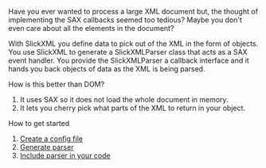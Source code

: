 Have you ever wanted to process a large XML document but, the thought of implementing the SAX callbacks seemed too tedious?  Maybe you don't even care about all the elements in the document?

With SlickXML you define data to pick out of the XML in the form of objects.  You use SlickXML to generate a SlickXMLParser class that acts as a SAX event handler.  You provide the SlickXMLParser a callback interface and it hands you back objects of data as the XML is being parsed.

How is this better than DOM?
  1. It uses SAX so it does not load the whole document in memory.
  1. It lets you cherry pick what parts of the XML to return in your object.

How to get started
  1. [Create a config file](config_file.md)
  1. [Generate parser](how_to_run.md)
  1. [Include parser in your code](UsingParser.md)